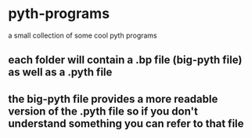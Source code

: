 # pyth-programs
a small collection of some cool pyth programs
## each folder will contain a .bp file (big-pyth file) as well as a .pyth file
## the big-pyth file provides a more readable version of the .pyth file so if you don't understand something you can refer to that file
